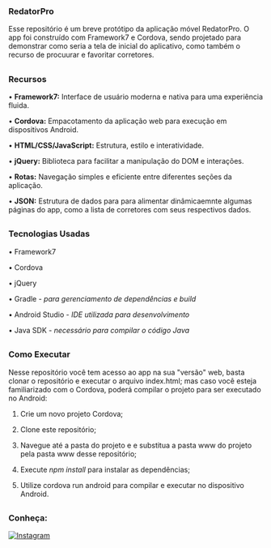 ### RedatorPro

Esse repositório é um breve protótipo da aplicação móvel RedatorPro. O app foi construído com Framework7 e Cordova, sendo projetado para demonstrar como seria a tela de inicial do aplicativo, como também o recurso de procuurar e favoritar corretores. 

##


### Recursos

• __Framework7:__ Interface de usuário moderna e nativa para uma experiência fluida.

• __Cordova:__ Empacotamento da aplicação web para execução em dispositivos Android.

• __HTML/CSS/JavaScript:__ Estrutura, estilo e interatividade.

• __jQuery:__ Biblioteca para facilitar a manipulação do DOM e interações.

• __Rotas:__ Navegação simples e eficiente entre diferentes seções da aplicação.

• __JSON:__ Estrutura de dados para para alimentar dinâmicaemnte algumas páginas do app, como a lista de corretores com seus respectivos dados.

##

### Tecnologias Usadas

• Framework7

• Cordova

• jQuery

• Gradle - _para gerenciamento de dependências e build_

• Android Studio - _IDE utilizada para desenvolvimento_

• Java SDK - _necessário para compilar o código Java_

##


### Como Executar

Nesse repositório você tem acesso ao app na sua "versão" web, basta clonar o repositório e executar o arquivo index.html; mas caso você esteja familiarizado com o Cordova, poderá compilar o projeto para ser executado no Android:

1. Crie um novo projeto Cordova;

2. Clone este repositório;

3. Navegue até a pasta do projeto e e substitua a pasta www do projeto pela pasta www desse repositório;

4. Execute _npm install_ para instalar as dependências;

5. Utilize cordova run android para compilar e executar no dispositivo Android.

##

### Conheça:

[![Instagram](https://img.shields.io/badge/Instagram-E4405F?style=for-the-badge&logo=instagram&logoColor=white)](https://www.instagram.com/redatorpro_?utm_source=ig_web_button_share_sheet&igsh=ZDNlZDc0MzIxNw==)
